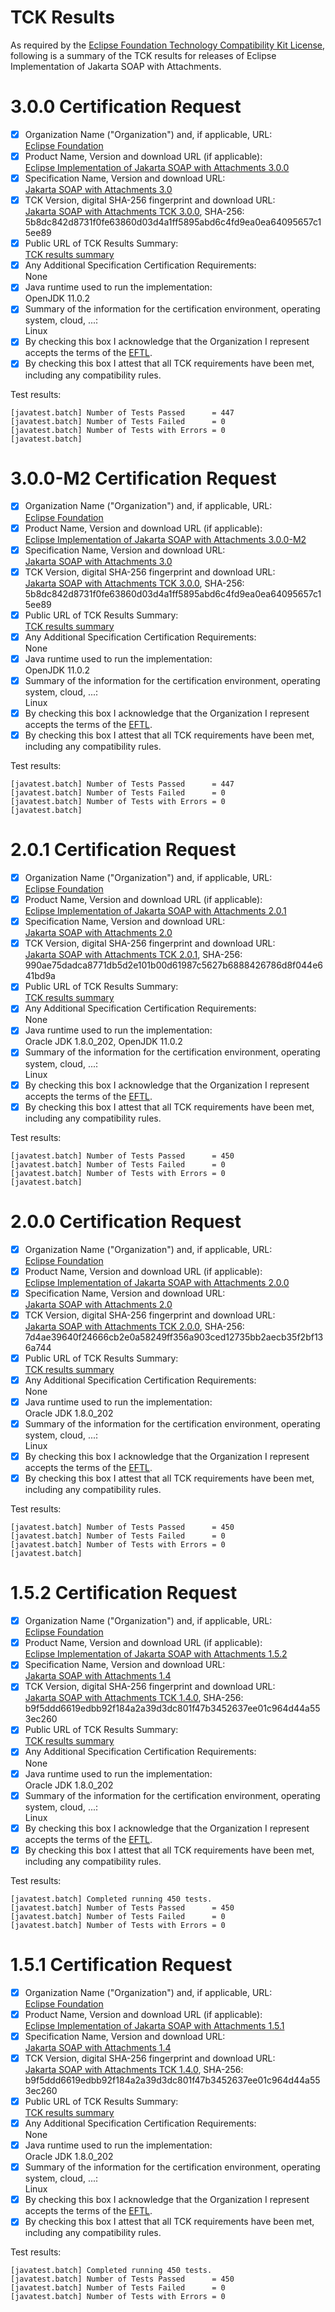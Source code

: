 TCK Results
===========

As required by the
[Eclipse Foundation Technology Compatibility Kit License](https://www.eclipse.org/legal/tck.php),
following is a summary of the TCK results for releases of Eclipse Implementation of Jakarta SOAP with Attachments.


# 3.0.0 Certification Request

- [x] Organization Name ("Organization") and, if applicable, URL:<br/>
  [Eclipse Foundation](https://www.eclipse.org/)
- [x] Product Name, Version and download URL (if applicable):<br/>
  [Eclipse Implementation of Jakarta SOAP with Attachments 3.0.0](https://eclipse-ee4j.github.io/metro-saaj)
- [x] Specification Name, Version and download URL:<br/>
   [Jakarta SOAP with Attachments 3.0](https://jakarta.ee/specifications/soap-attachments/3.0/)
- [x] TCK Version, digital SHA-256 fingerprint and download URL:<br/>
  [Jakarta SOAP with Attachments TCK 3.0.0](https://download.eclipse.org/jakartaee/soap-attachments/3.0/jakarta-soap-tck-3.0.0.zip), SHA-256: 5b8dc842d8731f0fe63860d03d4a1ff5895abd6c4fd9ea0ea64095657c15ee89
- [x] Public URL of TCK Results Summary:<br/>
  [TCK results summary](https://eclipse-ee4j.github.io/metro-saaj/TCK-Results)
- [x] Any Additional Specification Certification Requirements:<br/>
  None
- [x] Java runtime used to run the implementation:<br/>
  OpenJDK 11.0.2
- [x] Summary of the information for the certification environment, operating system, cloud, ...:<br/>
  Linux
- [x] By checking this box I acknowledge that the Organization I represent accepts the terms of the [EFTL](https://www.eclipse.org/legal/tck.php).
- [x] By checking this box I attest that all TCK requirements have been met, including any compatibility rules.

Test results:

```
[javatest.batch] Number of Tests Passed      = 447
[javatest.batch] Number of Tests Failed      = 0
[javatest.batch] Number of Tests with Errors = 0
[javatest.batch] 
```

# 3.0.0-M2 Certification Request

- [x] Organization Name ("Organization") and, if applicable, URL:<br/>
  [Eclipse Foundation](https://www.eclipse.org/)
- [x] Product Name, Version and download URL (if applicable):<br/>
  [Eclipse Implementation of Jakarta SOAP with Attachments 3.0.0-M2](https://eclipse-ee4j.github.io/metro-saaj)
- [x] Specification Name, Version and download URL:<br/>
   [Jakarta SOAP with Attachments 3.0](https://jakarta.ee/specifications/soap-attachments/3.0/)
- [x] TCK Version, digital SHA-256 fingerprint and download URL:<br/>
  [Jakarta SOAP with Attachments TCK 3.0.0](https://download.eclipse.org/jakartaee/soap-attachments/3.0/jakarta-soap-tck-3.0.0.zip), SHA-256: 5b8dc842d8731f0fe63860d03d4a1ff5895abd6c4fd9ea0ea64095657c15ee89
- [x] Public URL of TCK Results Summary:<br/>
  [TCK results summary](https://eclipse-ee4j.github.io/metro-saaj/TCK-Results)
- [x] Any Additional Specification Certification Requirements:<br/>
  None
- [x] Java runtime used to run the implementation:<br/>
  OpenJDK 11.0.2
- [x] Summary of the information for the certification environment, operating system, cloud, ...:<br/>
  Linux
- [x] By checking this box I acknowledge that the Organization I represent accepts the terms of the [EFTL](https://www.eclipse.org/legal/tck.php).
- [x] By checking this box I attest that all TCK requirements have been met, including any compatibility rules.

Test results:

```
[javatest.batch] Number of Tests Passed      = 447
[javatest.batch] Number of Tests Failed      = 0
[javatest.batch] Number of Tests with Errors = 0
[javatest.batch] 
```

# 2.0.1 Certification Request

- [x] Organization Name ("Organization") and, if applicable, URL:<br/>
  [Eclipse Foundation](https://www.eclipse.org/)
- [x] Product Name, Version and download URL (if applicable):<br/>
  [Eclipse Implementation of Jakarta SOAP with Attachments 2.0.1](https://eclipse-ee4j.github.io/metro-saaj)
- [x] Specification Name, Version and download URL:<br/>
   [Jakarta SOAP with Attachments 2.0](https://jakarta.ee/specifications/soap-attachments/2.0/)
- [x] TCK Version, digital SHA-256 fingerprint and download URL:<br/>
  [Jakarta SOAP with Attachments TCK 2.0.1](https://download.eclipse.org/jakartaee/soap-attachments/2.0/jakarta-soap-tck-2.0.1.zip), SHA-256: 990ae75dadca8771db5d2e101b00d61987c5627b6888426786d8f044e641bd9a
- [x] Public URL of TCK Results Summary:<br/>
  [TCK results summary](https://eclipse-ee4j.github.io/metro-saaj/TCK-Results)
- [x] Any Additional Specification Certification Requirements:<br/>
  None
- [x] Java runtime used to run the implementation:<br/>
  Oracle JDK 1.8.0_202, OpenJDK 11.0.2
- [x] Summary of the information for the certification environment, operating system, cloud, ...:<br/>
  Linux
- [x] By checking this box I acknowledge that the Organization I represent accepts the terms of the [EFTL](https://www.eclipse.org/legal/tck.php).
- [x] By checking this box I attest that all TCK requirements have been met, including any compatibility rules.

Test results:

```
[javatest.batch] Number of Tests Passed      = 450
[javatest.batch] Number of Tests Failed      = 0
[javatest.batch] Number of Tests with Errors = 0
[javatest.batch] 
```

# 2.0.0 Certification Request

- [x] Organization Name ("Organization") and, if applicable, URL:<br/>
  [Eclipse Foundation](https://www.eclipse.org/)
- [x] Product Name, Version and download URL (if applicable):<br/>
  [Eclipse Implementation of Jakarta SOAP with Attachments 2.0.0](https://eclipse-ee4j.github.io/metro-saaj)
- [x] Specification Name, Version and download URL:<br/>
   [Jakarta SOAP with Attachments 2.0](https://jakarta.ee/specifications/soap-attachments/2.0/)
- [x] TCK Version, digital SHA-256 fingerprint and download URL:<br/>
  [Jakarta SOAP with Attachments TCK 2.0.0](https://download.eclipse.org/jakartaee/soap-attachments/2.0/jakarta-soap-tck-2.0.0.zip), SHA-256: 7d4ae39640f24666cb2e0a58249ff356a903ced12735bb2aecb35f2bf136a744
- [x] Public URL of TCK Results Summary:<br/>
  [TCK results summary](https://eclipse-ee4j.github.io/metro-saaj/TCK-Results)
- [x] Any Additional Specification Certification Requirements:<br/>
  None
- [x] Java runtime used to run the implementation:<br/>
  Oracle JDK 1.8.0_202
- [x] Summary of the information for the certification environment, operating system, cloud, ...:<br/>
  Linux
- [x] By checking this box I acknowledge that the Organization I represent accepts the terms of the [EFTL](https://www.eclipse.org/legal/tck.php).
- [x] By checking this box I attest that all TCK requirements have been met, including any compatibility rules.

Test results:

```
[javatest.batch] Number of Tests Passed      = 450
[javatest.batch] Number of Tests Failed      = 0
[javatest.batch] Number of Tests with Errors = 0
[javatest.batch] 
```

# 1.5.2 Certification Request

- [x] Organization Name ("Organization") and, if applicable, URL:<br/>
  [Eclipse Foundation](https://www.eclipse.org/)
- [x] Product Name, Version and download URL (if applicable):<br/>
  [Eclipse Implementation of Jakarta SOAP with Attachments 1.5.2](index.html)
- [x] Specification Name, Version and download URL:<br/>
   [Jakarta SOAP with Attachments 1.4](https://jakarta.ee/specifications/soap-attachments/1.4/)
- [x] TCK Version, digital SHA-256 fingerprint and download URL:<br/>
  [Jakarta SOAP with Attachments TCK 1.4.0](https://download.eclipse.org/jakartaee/soap-attachments/1.4/jakarta-soap-tck-1.4.0.zip), SHA-256: b9f5ddd6619edbb92f184a2a39d3dc801f47b3452637ee01c964d44a553ec260
- [x] Public URL of TCK Results Summary:<br/>
  [TCK results summary](TCK-Results.html)
- [x] Any Additional Specification Certification Requirements:<br/>
  None
- [x] Java runtime used to run the implementation:<br/>
  Oracle JDK 1.8.0_202
- [x] Summary of the information for the certification environment, operating system, cloud, ...:<br/>
  Linux
- [x] By checking this box I acknowledge that the Organization I represent accepts the terms of the [EFTL](https://www.eclipse.org/legal/tck.php).
- [x] By checking this box I attest that all TCK requirements have been met, including any compatibility rules.

Test results:

```
[javatest.batch] Completed running 450 tests.
[javatest.batch] Number of Tests Passed      = 450
[javatest.batch] Number of Tests Failed      = 0
[javatest.batch] Number of Tests with Errors = 0
```

# 1.5.1 Certification Request

- [x] Organization Name ("Organization") and, if applicable, URL:<br/>
  [Eclipse Foundation](https://www.eclipse.org/)
- [x] Product Name, Version and download URL (if applicable):<br/>
  [Eclipse Implementation of Jakarta SOAP with Attachments 1.5.1](index.html)
- [x] Specification Name, Version and download URL:<br/>
   [Jakarta SOAP with Attachments 1.4](https://jakarta.ee/specifications/soap-attachments/1.4/)
- [x] TCK Version, digital SHA-256 fingerprint and download URL:<br/>
  [Jakarta SOAP with Attachments TCK 1.4.0](https://download.eclipse.org/jakartaee/soap-attachments/1.4/jakarta-soap-tck-1.4.0.zip), SHA-256: b9f5ddd6619edbb92f184a2a39d3dc801f47b3452637ee01c964d44a553ec260
- [x] Public URL of TCK Results Summary:<br/>
  [TCK results summary](TCK-Results.html)
- [x] Any Additional Specification Certification Requirements:<br/>
  None
- [x] Java runtime used to run the implementation:<br/>
  Oracle JDK 1.8.0_202
- [x] Summary of the information for the certification environment, operating system, cloud, ...:<br/>
  Linux
- [x] By checking this box I acknowledge that the Organization I represent accepts the terms of the [EFTL](https://www.eclipse.org/legal/tck.php).
- [x] By checking this box I attest that all TCK requirements have been met, including any compatibility rules.

Test results:

```
[javatest.batch] Completed running 450 tests.
[javatest.batch] Number of Tests Passed      = 450
[javatest.batch] Number of Tests Failed      = 0
[javatest.batch] Number of Tests with Errors = 0
```
